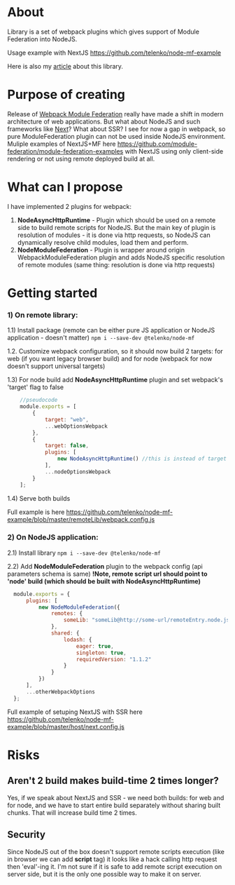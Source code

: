 # About
Library is a set of webpack plugins which gives support of Module Federation into NodeJS.

Usage example with NextJS https://github.com/telenko/node-mf-example

Here is also my [article](https://mangolik931.medium.com/how-i-implemented-module-federation-in-nodejs-and-did-something-wrong-724642c26da5) about this library.

# Purpose of creating
Release of [Webpack Module Federation](https://webpack.js.org/concepts/module-federation/) really have made a shift in modern architecture of web applications. But what about NodeJS and such frameworks like [Next](https://nextjs.org/)? What about SSR? I see for now a gap in webpack, so pure ModuleFederation plugin can not be used inside NodeJS environment. Muliple examples of NextJS+MF here https://github.com/module-federation/module-federation-examples with NextJS using only client-side rendering or not using remote deployed build at all.

# What can I propose
I have implemented 2 plugins for webpack:
1) **NodeAsyncHttpRuntime** - Plugin which should be used on a remote side to build remote scripts for NodeJS. But the main key of plugin is resolution of modules - it is done via http requests, so NodeJS can dynamically resolve child modules, load them and perform.
2) **NodeModuleFederation** - Plugin is wrapper around origin WebpackModuleFederation plugin and adds NodeJS specific resolution of remote modules (same thing: resolution is done via http requests)

# Getting started
### 1) On remote library:

  1.1) Install package (remote can be either pure JS application or NodeJS application - doesn't matter)
    ```
    npm i --save-dev @telenko/node-mf
    ```

  1.2. Customize webpack configuration, so it should now build 2 targets: for web (if you want legacy browser build) and for node (webpack for now doesn't support universal targets)

  1.3) For node build add **NodeAsyncHttpRuntime** plugin and set webpack's 'target' flag to false

```js
    //pseudocode
    module.exports = [
        {
            target: "web",
            ...webOptionsWebpack
        },
        {
            target: false,
            plugins: [
                new NodeAsyncHttpRuntime() //this is instead of target to make it work
            ],
            ...nodeOptionsWebpack
        }
    ];
```

  1.4) Serve both builds

Full example is here https://github.com/telenko/node-mf-example/blob/master/remoteLib/webpack.config.js

### 2) On NodeJS application:

  2.1) Install library 
    ```
    npm i --save-dev @telenko/node-mf
    ```

  2.2) Add **NodeModuleFederation** plugin to the webpack config (api parameters schema is same)
  **!Note, remote script url should point to 'node' build (which should be built with NodeAsyncHttpRuntime)**

  ```js
    module.exports = {
        plugins: [
            new NodeModuleFederation({
                remotes: {
                    someLib: "someLib@http://some-url/remoteEntry.node.js"
                },
                shared: {
                    lodash: {
                        eager: true,
                        singleton: true,
                        requiredVersion: "1.1.2"
                    }
                }
            })
        ],
        ...otherWebpackOptions
    };
  ```

Full example of setuping NextJS with SSR here https://github.com/telenko/node-mf-example/blob/master/host/next.config.js

# Risks
## Aren't 2 build makes build-time 2 times longer?
Yes, if we speak about NextJS and SSR - we need both builds: for web and for node, and we have to start entire build separately without sharing built chunks. That will increase build time 2 times.
## Security
Since NodeJS out of the box doesn't support remote scripts execution (like in browser we can add **script** tag) it looks like a hack calling http request then 'eval'-ing it. I'm not sure if it is safe to add remote script execution on server side, but it is the only one possible way to make it on server.